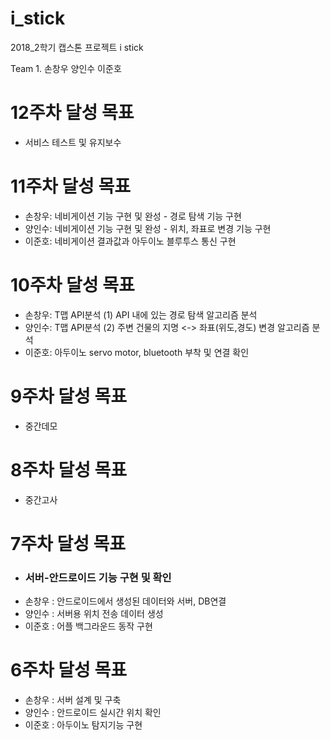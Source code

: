 # i_stick
2018_2학기 캡스톤 프로젝트 i stick

Team 1. 손창우 양인수 이준호

<h1>12주차 달성 목표</h1>
    <ul>
        <li>서비스 테스트 및 유지보수</li>
    </ul>

<h1>11주차 달성 목표</h1>
    <ul>
        <li>손창우: 네비게이션 기능 구현 및 완성 - 경로 탐색 기능 구현</li>
        <li>양인수: 네비게이션 기능 구현 및 완성 - 위치, 좌표로 변경 기능 구현</li>
        <li>이준호: 네비게이션 결과값과 아두이노 블루투스 통신 구현</li>
    </ul>

<h1>10주차 달성 목표</h1>
    <ul>
        <li>손창우: T맵 API분석 (1) API 내에 있는 경로 탐색 알고리즘 분석</li>
        <li>양인수: T맵 API분석 (2) 주변 건물의 지명 <-> 좌표(위도,경도) 변경 알고리즘 분석</li>
        <li>이준호: 아두이노 servo motor, bluetooth 부착 및 연결 확인</li>
    </ul>

<h1>9주차 달성 목표</h1>
    <ul>
        <li>중간데모</li>
    </ul>

<h1>8주차 달성 목표</h1>
    <ul>
        <li>중간고사</li>
    </ul>

<h1> 7주차 달성 목표 </h1>
    <ul>
        <li><h3>서버-안드로이드 기능 구현 및 확인</h3></li>
        <li>손창우 : 안드로이드에서 생성된 데이터와 서버, DB연결</li>
        <li>양인수 : 서버용 위치 전송 데이터 생성</li>
        <li>이준호 : 어플 백그라운드 동작 구현</li>
    </ul>   

<h1> 6주차 달성 목표 </h1>
    <ul>
        <li>손창우 : 서버 설계 및 구축</li>
        <li>양인수 : 안드로이드 실시간 위치 확인</li> 
        <li>이준호 : 아두이노 탐지기능 구현</li>
    </ul>
